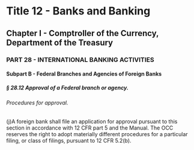 
# Title 12 - Banks and Banking
## Chapter I - Comptroller of the Currency, Department of the Treasury
### PART 28 - INTERNATIONAL BANKING ACTIVITIES
#### Subpart B - Federal Branches and Agencies of Foreign Banks
##### § 28.12 Approval of a Federal branch or agency.
###### Procedures for approval.

(j)A foreign bank shall file an application for approval pursuant to this section in accordance with 12 CFR part 5 and the Manual. The OCC reserves the right to adopt materially different procedures for a particular filing, or class of filings, pursuant to 12 CFR 5.2(b).
